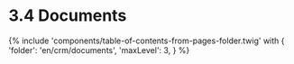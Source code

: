 # 3.4 Documents

{% include 'components/table-of-contents-from-pages-folder.twig' with {
  'folder': 'en/crm/documents',
  'maxLevel': 3,
} %}
